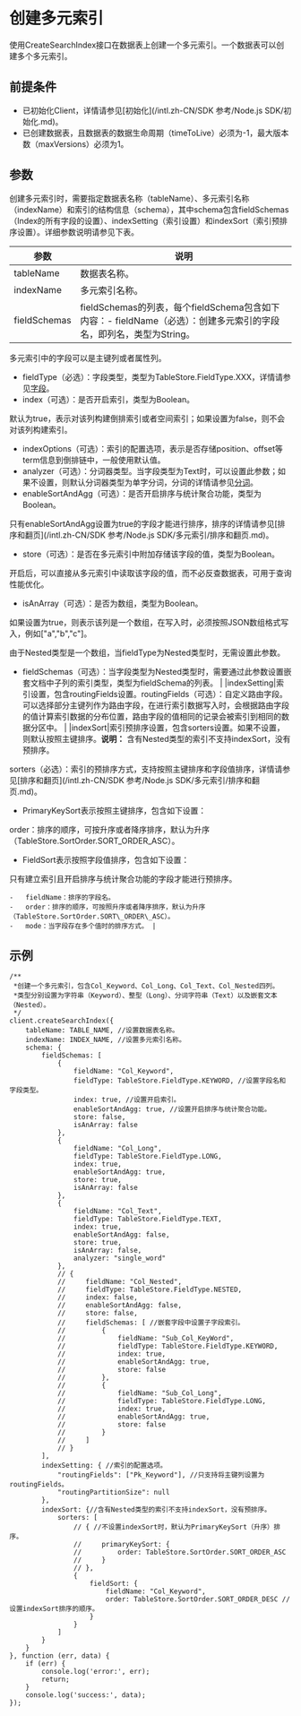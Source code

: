 # 创建多元索引

使用CreateSearchIndex接口在数据表上创建一个多元索引。一个数据表可以创建多个多元索引。

## 前提条件

-   已初始化Client，详情请参见[初始化](/intl.zh-CN/SDK 参考/Node.js SDK/初始化.md)。
-   已创建数据表，且数据表的数据生命周期（timeToLive）必须为-1，最大版本数（maxVersions）必须为1。

## 参数

创建多元索引时，需要指定数据表名称（tableName）、多元索引名称（indexName）和索引的结构信息（schema），其中schema包含fieldSchemas（Index的所有字段的设置）、indexSetting（索引设置）和indexSort（索引预排序设置）。详细参数说明请参见下表。

|参数|说明|
|--|--|
|tableName|数据表名称。|
|indexName|多元索引名称。|
|fieldSchemas|fieldSchemas的列表，每个fieldSchema包含如下内容：-   fieldName（必选）：创建多元索引的字段名，即列名，类型为String。

多元索引中的字段可以是主键列或者属性列。

-   fieldType（必选）：字段类型，类型为TableStore.FieldType.XXX，详情请参见[字段](/intl.zh-CN/功能介绍/多元索引/使用多元索引/概述.md)。
-   index（可选）：是否开启索引，类型为Boolean。

默认为true，表示对该列构建倒排索引或者空间索引；如果设置为false，则不会对该列构建索引。

-   indexOptions（可选）：索引的配置选项，表示是否存储position、offset等term信息到倒排链中，一般使用默认值。
-   analyzer（可选）：分词器类型。当字段类型为Text时，可以设置此参数；如果不设置，则默认分词器类型为单字分词，分词的详情请参见[分词](/intl.zh-CN/功能介绍/多元索引/使用多元索引/分词.md)。
-   enableSortAndAgg（可选）：是否开启排序与统计聚合功能，类型为Boolean。

只有enableSortAndAgg设置为true的字段才能进行排序，排序的详情请参见[排序和翻页](/intl.zh-CN/SDK 参考/Node.js SDK/多元索引/排序和翻页.md)。

-   store（可选）：是否在多元索引中附加存储该字段的值，类型为Boolean。

开启后，可以直接从多元索引中读取该字段的值，而不必反查数据表，可用于查询性能优化。

-   isAnArray（可选）：是否为数组，类型为Boolean。

如果设置为true，则表示该列是一个数组，在写入时，必须按照JSON数组格式写入，例如\["a","b","c"\]。

由于Nested类型是一个数组，当fieldType为Nested类型时，无需设置此参数。

-   fieldSchemas（可选）：当字段类型为Nested类型时，需要通过此参数设置嵌套文档中子列的索引类型，类型为fieldSchema的列表。 |
|indexSetting|索引设置，包含routingFields设置。routingFields（可选）：自定义路由字段。可以选择部分主键列作为路由字段，在进行索引数据写入时，会根据路由字段的值计算索引数据的分布位置，路由字段的值相同的记录会被索引到相同的数据分区中。 |
|indexSort|索引预排序设置，包含sorters设置。如果不设置，则默认按照主键排序。**说明：** 含有Nested类型的索引不支持indexSort，没有预排序。

sorters（必选）：索引的预排序方式，支持按照主键排序和字段值排序，详情请参见[排序和翻页](/intl.zh-CN/SDK 参考/Node.js SDK/多元索引/排序和翻页.md)。

-   PrimaryKeySort表示按照主键排序，包含如下设置：

order：排序的顺序，可按升序或者降序排序，默认为升序（TableStore.SortOrder.SORT\_ORDER\_ASC）。

-   FieldSort表示按照字段值排序，包含如下设置：

只有建立索引且开启排序与统计聚合功能的字段才能进行预排序。

    -   fieldName：排序的字段名。
    -   order：排序的顺序，可按照升序或者降序排序，默认为升序（TableStore.SortOrder.SORT\_ORDER\_ASC）。
    -   mode：当字段存在多个值时的排序方式。 |

## 示例

```
/**
 *创建一个多元索引，包含Col_Keyword、Col_Long、Col_Text、Col_Nested四列。
 *类型分别设置为字符串（Keyword）、整型（Long）、分词字符串（Text）以及嵌套文本（Nested）。
 */
client.createSearchIndex({
    tableName: TABLE_NAME, //设置数据表名称。
    indexName: INDEX_NAME, //设置多元索引名称。
    schema: {
        fieldSchemas: [
            {
                fieldName: "Col_Keyword",
                fieldType: TableStore.FieldType.KEYWORD, //设置字段名和字段类型。
                index: true, //设置开启索引。
                enableSortAndAgg: true, //设置开启排序与统计聚合功能。
                store: false,
                isAnArray: false
            },
            {
                fieldName: "Col_Long",
                fieldType: TableStore.FieldType.LONG,
                index: true,
                enableSortAndAgg: true,
                store: true,
                isAnArray: false
            },
            {
                fieldName: "Col_Text",
                fieldType: TableStore.FieldType.TEXT,
                index: true,
                enableSortAndAgg: false,
                store: true,
                isAnArray: false,
                analyzer: "single_word"
            },
            // {
            //     fieldName: "Col_Nested",
            //     fieldType: TableStore.FieldType.NESTED,
            //     index: false,
            //     enableSortAndAgg: false,
            //     store: false,
            //     fieldSchemas: [ //嵌套字段中设置子字段索引。
            //         {
            //             fieldName: "Sub_Col_KeyWord",
            //             fieldType: TableStore.FieldType.KEYWORD,
            //             index: true,
            //             enableSortAndAgg: true,
            //             store: false
            //         },
            //         {
            //             fieldName: "Sub_Col_Long",
            //             fieldType: TableStore.FieldType.LONG,
            //             index: true,
            //             enableSortAndAgg: true,
            //             store: false
            //         }
            //     ]
            // }
        ],
        indexSetting: { //索引的配置选项。
            "routingFields": ["Pk_Keyword"], //只支持将主键列设置为routingFields。
            "routingPartitionSize": null
        },
        indexSort: {//含有Nested类型的索引不支持indexSort，没有预排序。
            sorters: [
                // { //不设置indexSort时，默认为PrimaryKeySort（升序）排序。
                //     primaryKeySort: {
                //         order: TableStore.SortOrder.SORT_ORDER_ASC
                //     }
                // },
                {
                    fieldSort: {
                        fieldName: "Col_Keyword",
                        order: TableStore.SortOrder.SORT_ORDER_DESC //设置indexSort排序的顺序。
                    }
                }
            ]
        }
    }
}, function (err, data) {
    if (err) {
        console.log('error:', err);
        return;
    }
    console.log('success:', data);
});
```

